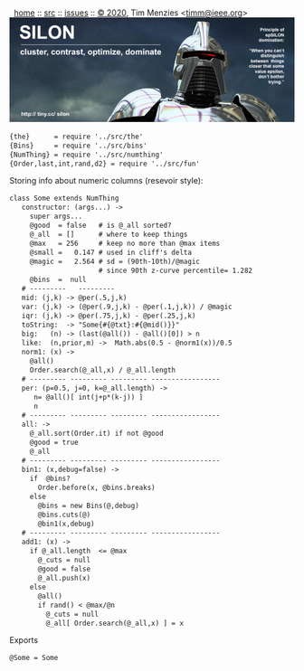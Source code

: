 <a name=top></a><p>       
&nbsp;&nbsp;[home](http://tiny.cc/silon#top) ::
[src](https://github.com/timm/silon/raw/master/src) ::
[issues](http://tiny.cc/silon) ::
<a href="https://github.com/timm/silon/raw/master/raw/master/LICENSE.md">&copy; 2020</a>, Tim Menzies <<a href="mailto:timm@ieee.org">timm&commat;ieee.org</a>>
<br> [<img width=900 src="https://github.com/timm/silon/raw/master/etc/img/banner.jpg">](http://tiny.cc/silon)<br>


    {the}      = require '../src/the'
    {Bins}     = require '../src/bins'
    {NumThing} = require '../src/numthing'
    {Order,last,int,rand,d2} = require '../src/fun'

Storing info about numeric  columns (resevoir style):

    class Some extends NumThing
       constructor: (args...) ->
         super args...
         @good  = false   # is @_all sorted?
         @_all  = []      # where to keep things
         @max   = 256     # keep no more than @max items
         @small =   0.147 # used in cliff's delta
         @magic =   2.564 # sd = (90th-10th)/@magic
                          # since 90th z-curve percentile= 1.282
         @bins  =  null
       # ---------   ---------
       mid: (j,k) -> @per(.5,j,k)
       var: (j,k) -> (@per(.9,j,k) - @per(.1,j,k)) / @magic
       iqr: (j,k) -> @per(.75,j,k) - @per(.25,j,k)
       toString:  -> "Some{#{@txt}:#{@mid()}}"
       big:   (n) -> (last(@all()) - @all()[0]) > n
       like:  (n,prior,m) ->  Math.abs(0.5 - @norm1(x))/0.5
       norm1: (x) ->
         @all()
         Order.search(@_all,x) / @_all.length
       # --------- --------- --------- -----------------
       per: (p=0.5, j=0, k=@_all.length) ->
          n= @all()[ int(j+p*(k-j)) ]
          n
       # --------- --------- --------- -----------------
       all: ->
         @_all.sort(Order.it) if not @good
         @good = true
         @_all
       # --------- --------- --------- -----------------
       bin1: (x,debug=false) -> 
         if  @bins?
           Order.before(x, @bins.breaks)
         else
           @bins = new Bins(@,debug)
           @bins.cuts(@)
           @bin1(x,debug)
       # --------- --------- --------- -----------------
       add1: (x) ->
         if @_all.length  <= @max
           @_cuts = null
           @good = false
           @_all.push(x)
         else
           @all()
           if rand() < @max/@n
             @_cuts = null
             @_all[ Order.search(@_all,x) ] = x

Exports

    @Some = Some
